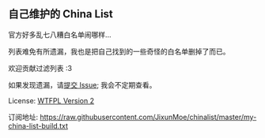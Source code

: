 ## 自己维护的 China List
官方好多乱七八糟白名单闹哪样…

列表难免有所遗漏，我也是把自己找到的一些奇怪的白名单删掉了而已。

欢迎贡献过滤列表 :3

如果发现遗漏，请[提交 Issue](https://github.com/JixunMoe/chinalist/issues/new); 我会不定期查看。

License: [WTFPL Version 2](http://www.wtfpl.net/txt/copying)

订阅地址: https://raw.githubusercontent.com/JixunMoe/chinalist/master/my-china-list-build.txt